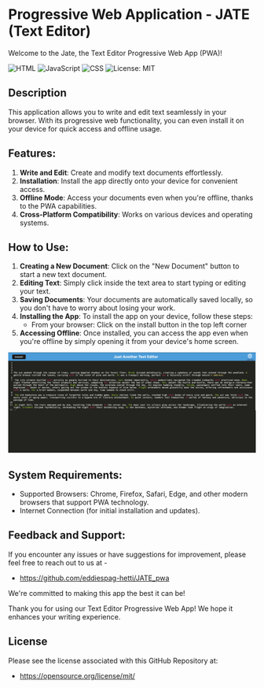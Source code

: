 # Progressive Web Application - JATE (Text Editor)

Welcome to the Jate, the Text Editor Progressive Web App (PWA)!

![HTML](https://img.shields.io/badge/-HTML5-E34F26?logo=html5&logoColor=white&style=flat)
![JavaScript](https://img.shields.io/badge/-JavaScript-F7DF1E?logo=javascript&logoColor=black&style=flat)
![CSS](https://img.shields.io/badge/-CSS3-1572B6?logo=css3&logoColor=white&style=flat)
![License: MIT](https://img.shields.io/badge/License-MIT-purple)

## Description

This application allows you to write and edit text seamlessly in your browser. With its progressive web functionality, you can even install it on your device for quick access and offline usage.

## Features:

1. **Write and Edit**: Create and modify text documents effortlessly.
2. **Installation**: Install the app directly onto your device for convenient access.
3. **Offline Mode**: Access your documents even when you're offline, thanks to the PWA capabilities.
4. **Cross-Platform Compatibility**: Works on various devices and operating systems.

## How to Use:

1. **Creating a New Document**: Click on the "New Document" button to start a new text document.
2. **Editing Text**: Simply click inside the text area to start typing or editing your text.
3. **Saving Documents**: Your documents are automatically saved locally, so you don't have to worry about losing your work.
4. **Installing the App**: To install the app on your device, follow these steps:
    - From your browser: Click on the install button in the top left corner
5. **Accessing Offline**: Once installed, you can access the app even when you're offline by simply opening it from your device's home screen.
 

 
 ![Screenshot of the application](/Develop/client/src/images/application-screenshot.png)

## System Requirements:

- Supported Browsers: Chrome, Firefox, Safari, Edge, and other modern browsers that support PWA technology.
- Internet Connection (for initial installation and updates).

## Feedback and Support:

If you encounter any issues or have suggestions for improvement, please feel free to reach out to us at -

- https://github.com/eddiespag-hetti/JATE_pwa 

We're committed to making this app the best it can be!

Thank you for using our Text Editor Progressive Web App! We hope it enhances your writing experience.

## License 

Please see the license associated with this GitHub Repository at:

- https://opensource.org/license/mit/




